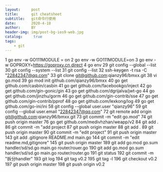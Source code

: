 ```yaml
---
layout:     post
title:      git cheatsheet
subtitle:   git命令行使用
date:       2020-4-18
author:     BY
header-img: img/post-bg-ios9-web.jpg
catalog: 	 true
tags:
    - git
---
```



1  go env -w GO111MODULE = on
2  go env -w GO111MODULE=on
3  go env -w GOPROXY=https://goproxy.cn,direct
4  go env
29  git config --global --list
30  git config --system --list
31  git config --list
32  ssh-keygen -t rsa  -C "22842347@qq.com"
33  git clone git@github.com:qianzy96/bmxx.git
38  vi go.mod
39  go mod init github.com/qianzy96/bmxx
40  go get github.com/casbin/casbin
41  go get github.com/facebookgo/inject
42  go get github.com/gin-gonic/gin
43  go get github.com/dgrijalva/jwt-go
44  go get github.com/jinzhu/gorm
46  go get github.com/gin-contrib/sse
47  go get github.com/gin-contrib/pprof
48  go get github.com/lexkong/log
49  go get github.com/go-ini/ini
58  git config --global user.user "qianzy96"
59  git config --global user.email "22842347@qq.com"
72  git remote add origin git@github.com:qianzy96/bmxx.git
73  git commit -m "edit go.mod"
74  git push origin master
76  go get github.com/medivhzhan/weapp/v2
84  git add .
86  git commit -m "add project
87  git push origin master
88  git add .
89  git push origin master
90  git commit -m "edit project"
91  git push origin master
143  git add .gitignore README.md main.go
144  git commit -m  "edit readme.md,gitignore"
145  git push origin master
189  git add go.mod go.sum handler/sd/sd.go main.go router/rouer.go
190  git add go.mod go.sum handler/sd/sd.go main.go router/router.go
191  git status
192  git commit -m "拆分handler"
193  git log
194  git tag v0.2
195  git tag -l
196  git checkout v0.2
197  git push origin master
198  git push origin v0.2